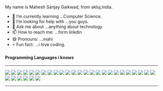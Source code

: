 My name is Mahesh Sanjay Gaikwad, from akluj,india.

- 🌱 I’m currently learning ...Computer Science.
- 🤔 I’m looking for help with ...you guys.
- 💬 Ask me about ...anything about technology.
- 📫 How to reach me: ...form linkdin
- 😄 Pronouns: ...mahi
- ⚡ Fun fact: ...i love coding.

<h4>Programming Languages i knows</h4>
<hr>


<img src="https://img.icons8.com/color/48/000000/python.png"/>
<img src="https://img.icons8.com/color/48/000000/java-coffee-cup-logo.png"/>
<img src="https://img.icons8.com/color/48/000000/json.png"/>
<img src="https://img.icons8.com/color/48/000000/c-plus-plus-logo.png"/>
<img src="https://img.icons8.com/dusk/64/000000/php-logo.png"/>
<img src="https://img.icons8.com/color/48/000000/javascript.png"/>
<img src="https://img.icons8.com/metro/26/000000/jsp.png"/>
<img src="https://img.icons8.com/nolan/26/html.png"/>
<img src="https://img.icons8.com/ios-filled/50/000000/jquery.png"/>
<img src="https://img.icons8.com/color/48/000000/c-sharp-logo.png"/>
<img src="https://img.icons8.com/color/50/000000/linux.png"/>
<img src="https://img.icons8.com/color/48/000000/ubuntu.png"/>
<img src="https://img.icons8.com/color/48/000000/spring-logo.png"/>
<img src="https://img.icons8.com/color/48/000000/django.png"/>
<img src="https://img.icons8.com/cute-clipart/64/000000/machine-learning.png"/>
<img src="https://img.icons8.com/ios/50/000000/mysql-logo.png"/>
<img src="https://img.icons8.com/color/48/000000/mongodb.png"/>
<img src="https://img.icons8.com/color/48/000000/oracle-logo.png"/>
<img src="https://img.icons8.com/color/48/000000/postgreesql.png"/>
<img src="https://img.icons8.com/color/48/000000/kotlin.png"/>
<img src="https://img.icons8.com/color/48/000000/visual-studio.png"/>
<img src="https://img.icons8.com/officel/16/000000/android.png"/>
<img src="https://img.icons8.com/color/48/000000/golang.png"/>
<img src="https://img.icons8.com/color/48/000000/flutter.png"/>
<img src="https://img.icons8.com/color/48/000000/dart.png"/>
<img src="https://img.icons8.com/color/48/000000/c-programming.png"/>
<img src="https://img.icons8.com/nolan/48/react-native.png"/>
<img src="https://img.icons8.com/nolan/64/json.png"/>
<img src="https://img.icons8.com/color/48/000000/vue-js.png"/>
<img src="https://img.icons8.com/color/48/000000/css3.png"/>
<img src="https://img.icons8.com/nolan/48/github.png"/>








<hr>




